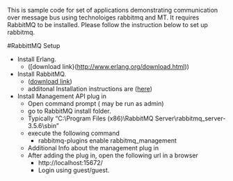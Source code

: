 This is sample code for set of applications demonstrating communication over message bus using technoloiges rabbitmq and MT. It requires RabbitMQ to be installed. Please follow the instruction below to set up rabbitmq.



#RabbittMQ Setup
- Install Erlang. 
  - ([download link}(http://www.erlang.org/download.html))
- Install RabbitMQ.
  -  ([download link](https://www.rabbitmq.com/install-windows.html))
  -  additonal Installation instructions are ([here](https://www.rabbitmq.com/install-windows.html))
- Install Management API plug in
  - Open command prompt ( may be run as admin)
   - go to RabbitMQ install folder. 
   - Typically “C:\Program Files (x86)\RabbitMQ Server\rabbitmq_server-3.5.6\sbin”
   - execute the following command 
      - rabbitmq-plugins enable rabbitmq_management
   - Additional Info about the management plug in 
   - After adding the plug in, open the following url in a  browser 
     - http://localhost:15672/
     - Login using guest/guest.
